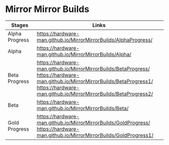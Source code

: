 # Mirror Mirror Builds

| Stages | Links |
|---|---|
| Alpha Progress | https://hardware-man.github.io/MirrorMirrorBuilds/AlphaProgress/ |
| Alpha | https://hardware-man.github.io/MirrorMirrorBuilds/Alpha/ |
| Beta Progress | https://hardware-man.github.io/MirrorMirrorBuilds/BetaProgress/ <br> https://hardware-man.github.io/MirrorMirrorBuilds/BetaProgress1/ <br> https://hardware-man.github.io/MirrorMirrorBuilds/BetaProgress2/ |
| Beta | https://hardware-man.github.io/MirrorMirrorBuilds/Beta/ |
| Gold Progress | https://hardware-man.github.io/MirrorMirrorBuilds/GoldProgress/ <br> https://hardware-man.github.io/MirrorMirrorBuilds/GoldProgress1/ |

